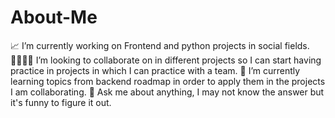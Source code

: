 # About-Me
📈 I’m currently working on Frontend and python projects in social fields.<br>
👨‍👨‍👧‍👦 I’m looking to collaborate on in different projects so I can start having practice in projects in which I can practice with a team.
🌱 I’m currently learning topics from backend roadmap in order to apply them in the projects I am collaborating.
💬 Ask me about anything, I may not know the answer but it's funny to figure it out.

